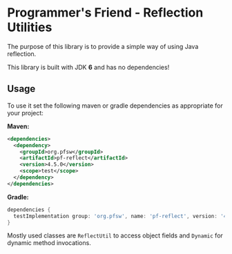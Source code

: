# Programmer's Friend - Reflection Utilities

The purpose of this library is to provide a simple way of using Java reflection.

This library is built with JDK **6** and has no dependencies!  


## Usage

To use it set the following maven or gradle dependencies as appropriate for your project:

**Maven:**

````xml
<dependencies>
  <dependency>
    <groupId>org.pfsw</groupId>
    <artifactId>pf-reflect</artifactId>
    <version>4.5.0</version>
    <scope>test</scope>
  </dependency>
</dependencies>
````

**Gradle:**

````groovy
dependencies {
  testImplementation group: 'org.pfsw', name: 'pf-reflect', version: '4.5.0'
}
````

Mostly used classes are ``ReflectUtil`` to access object fields and ``Dynamic`` for dynamic method invocations.